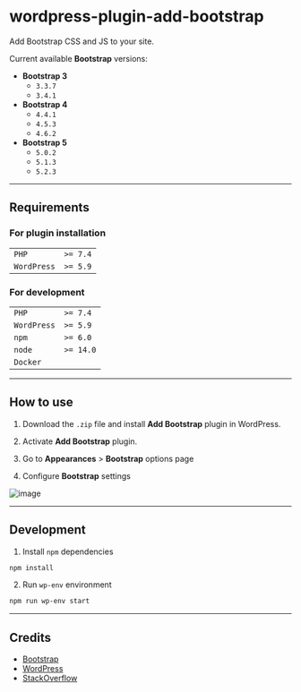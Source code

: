 # wordpress-plugin-add-bootstrap

Add Bootstrap CSS and JS to your site.

Current available **Bootstrap** versions:
- **Bootstrap 3**
  - `3.3.7`
  - `3.4.1`
- **Bootstrap 4**
  - `4.4.1`
  - `4.5.3`
  - `4.6.2`
- **Bootstrap 5**
  - `5.0.2`
  - `5.1.3`
  - `5.2.3`


---
## Requirements

### For plugin installation
|             |          |
|-------------|----------|
| `PHP`       | `>= 7.4` |
| `WordPress` | `>= 5.9` |

### For development
|             |           |
|-------------|-----------|
| `PHP`       | `>= 7.4`  |
| `WordPress` | `>= 5.9`  |
| `npm`       | `>= 6.0`  |
| `node`      | `>= 14.0` |
| `Docker`    |           |

---
## How to use

1. Download the `.zip` file and install **Add Bootstrap** plugin in WordPress.

2. Activate **Add Bootstrap** plugin.

3. Go to **Appearances** > **Bootstrap** options page

4. Configure **Bootstrap** settings

![image](https://user-images.githubusercontent.com/57893611/213861491-d74bf833-3565-4f7d-87c4-81481a24e32c.png)


---
## Development

1. Install `npm` dependencies
```sh
npm install
```

2. Run `wp-env` environment
```sh
npm run wp-env start
```

---
## Credits

- [Bootstrap](https://getbootstrap.com/)
- [WordPress](https://github.com/WordPress/)
- [StackOverflow](https://stackoverflow.com/)

